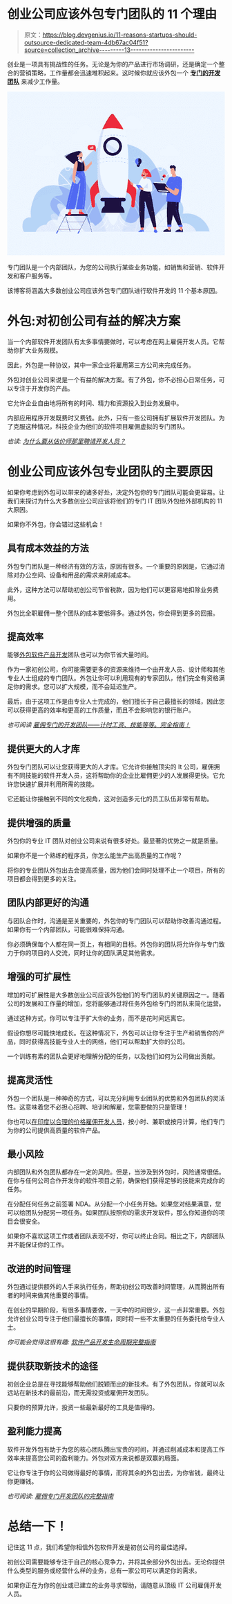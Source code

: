 # 创业公司应该外包专门团队的 11 个理由

> 原文：<https://blog.devgenius.io/11-reasons-startups-should-outsource-dedicated-team-4db67ac04f51?source=collection_archive---------13----------------------->

创业是一项具有挑战性的任务。无论是为你的产品进行市场调研，还是确定一个整合的营销策略，工作量都会迅速堆积起来。这时候你就应该外包一个 [**专门的开发团队**](https://www.valuecoders.com/dedicated-development-teams) 来减少工作量。

![](img/e04ba6222c58d0c537a52ba16cc17e31.png)

专门团队是一个内部团队，为您的公司执行某些业务功能，如销售和营销、软件开发和客户服务等。

该博客将涵盖大多数创业公司应该外包专门团队进行软件开发的 11 个基本原因。

# **外包:对初创公司有益的解决方案**

当一个内部软件开发团队有太多事情要做时，可以考虑在网上雇佣开发人员。它帮助你扩大业务规模。

因此，外包是一种协议，其中一家企业将雇用第三方公司来完成任务。

外包对创业公司来说是一个有益的解决方案。有了外包，你不必担心日常任务，可以专注于开发你的产品。

它允许企业自由地将所有的时间、精力和资源投入到业务发展中。

内部应用程序开发既费时又费钱。此外，只有一些公司拥有扩展软件开发团队。为了克服这种情况，科技企业为他们的软件项目雇佣虚拟的专门团队。

*也读:* [*为什么要从估价师那里聘请开发人员？*](https://www.valuecoders.com/blog/industry-news/why-should-you-hire-developers-from-valuecoders/)

# **创业公司应该外包专业团队的主要原因**

如果你考虑到外包可以带来的诸多好处，决定外包你的专门团队可能会更容易。让我们来探讨为什么大多数创业公司应该将他们的专门 IT 团队外包给外部机构的 11 大原因。

如果你不外包，你会错过这些机会！

## **具有成本效益的方法**

外包专门团队是一种经济有效的方法，原因有很多。一个重要的原因是，它通过消除对办公空间、设备和用品的需求来削减成本。

此外，这种方法可以帮助初创公司节省税款，因为他们可以更容易地扣除业务费用。

外包比全职雇佣一整个团队的成本要低得多。通过外包，你会得到更多的回报。

## **提高效率**

能够[外包软件产品开发](https://www.valuecoders.com/outsource-software-product-development-services)团队也可以为你节省大量时间。

作为一家初创公司，你可能需要更多的资源来维持一个由开发人员、设计师和其他专业人士组成的专门团队。外包让你可以利用现有的专家团队，他们完全有资格满足你的需求。您可以扩大规模，而不会延迟生产。

最后，由于这项工作是由专业人士完成的，他们擅长于自己最擅长的领域，因此您可以获得更高的效率和更高的工作质量，而且不会影响您的银行账户。

*也可阅读* [*雇佣专门的开发团队——计时工资、技能等等。完全指南！*](https://www.valuecoders.com/blog/technology-and-apps/hire-dedicated-development-team/)

## **提供更大的人才库**

外包专门团队可以让您获得更大的人才库。它允许你接触顶尖的 It 公司，雇佣拥有不同技能的软件开发人员，这将帮助你的企业比雇佣更少的人发展得更快。它允许您快速扩展并利用所需的技能。

它还能让你接触到不同的文化视角，这对创造多元化的员工队伍非常有帮助。

## **提供增强的质量**

外包你的专业 IT 团队对创业公司来说有很多好处。最显著的优势之一就是质量。

如果你不是一个熟练的程序员，你怎么能生产出高质量的工作呢？

将你的专业团队外包出去会提高质量，因为他们会同时处理不止一个项目，所有的项目都会得到更多的关注。

## **团队内部更好的沟通**

与团队合作时，沟通是至关重要的，外包你的专门团队可以帮助你改善沟通过程。如果你有一个内部团队，可能很难保持沟通。

你必须确保每个人都在同一页上，有相同的目标。外包你的团队将允许你与专门致力于你的项目的人交流，同时让你的团队满足其他需求。

## **增强的可扩展性**

增加的可扩展性是大多数创业公司应该外包他们的专门团队的关键原因之一。随着公司的发展和工作量的增加，您将能够通过将任务外包给专门的团队来简化运营。

通过这种方式，你可以专注于扩大你的业务，而不是花时间远离它。

假设你想尽可能快地成长。在这种情况下，外包可以让你专注于生产和销售你的产品，同时获得高技能专业人士的网络，他们可以帮助扩大你的公司。

一个训练有素的团队会更好地理解分配的任务，以及他们如何为公司做出贡献。

## **提高灵活性**

外包一个团队是一种神奇的方式，可以充分利用专业团队的优势和外包团队的灵活性。这意味着您不必担心招聘、培训和解雇，您需要做的只是管理！

你也可以[在印度以合理的价格雇佣开发人员](https://www.valuecoders.com/hire-developers)，按小时、兼职或按月计算，他们专门为你的公司提供高质量的软件产品。

## **最小风险**

内部团队和外包团队都存在一定的风险。但是，当涉及到外包时，风险通常很低。在你与任何公司合作开发你的软件项目之前，确保他们获得足够的技能来完成你的任务。

在分配任何任务之前签署 NDA。从分配一个小任务开始。如果您对结果满意，您可以给团队分配另一项任务。如果团队按照你的需求开发软件，那么你知道你的项目会很安全。

如果你不喜欢这项工作或者团队表现不好，你可以终止合同。相比之下，内部团队并不能保证你的工作。

## **改进的时间管理**

外包通过提供额外的人手来执行任务，帮助初创公司改善时间管理，从而腾出所有者的时间来做其他重要的事情。

在创业的早期阶段，有很多事情要做，一天中的时间很少，这一点非常重要。外包允许创业公司专注于他们最擅长的事情，同时将一些不太重要的任务委托给专业人士。

*你可能会觉得这很有趣:* [*软件产品开发生命周期完整指南*](https://www.valuecoders.com/blog/outsourcing-and-off-shoring/software-product-development-life-cycle/)

## **提供获取新技术的途径**

初创企业总是在寻找能够帮助他们脱颖而出的新技术。有了外包团队，你就可以永远站在新技术的最前沿，而无需投资或雇佣开发团队。

只要你的预算允许，投资一些最新最好的工具是值得的。

## **盈利能力提高**

软件开发外包有助于为您的核心团队腾出宝贵的时间，并通过削减成本和提高工作效率来提高您公司的盈利能力。外包对双方来说都是双赢的局面。

它让你专注于你的公司做得最好的事情，而将其余的外包出去，为你省钱，最终让你更赚钱。

*也可阅读:* [*雇佣专门开发团队的完整指南*](https://www.valuecoders.com/blog/outsourcing-and-off-shoring/a-complete-guide-on-hiring-dedicated-development-team/)

# **总结一下！**

记住这 11 点，我们希望你相信外包软件开发是初创公司的最佳选择。

初创公司需要能够专注于自己的核心竞争力，并将其余部分外包出去。无论你提供什么类型的服务或经营什么样的业务，总有一家公司可以满足你的需求。

如果你正在为你的创业或已建立的业务寻求帮助，请随意从顶级 IT 公司雇佣开发人员。